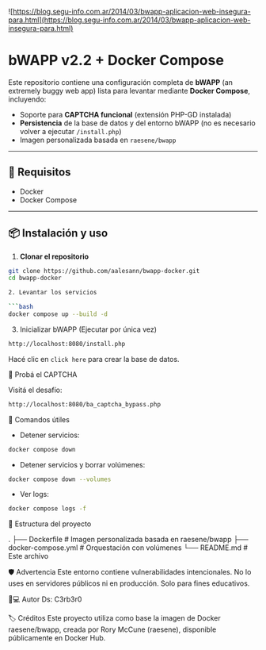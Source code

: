 ![https://blog.segu-info.com.ar/2014/03/bwapp-aplicacion-web-insegura-para.html](https://blog.segu-info.com.ar/2014/03/bwapp-aplicacion-web-insegura-para.html)

# bWAPP v2.2 + Docker Compose

Este repositorio contiene una configuración completa de **bWAPP** (an extremely buggy web app) lista para levantar mediante **Docker Compose**, incluyendo:

- Soporte para **CAPTCHA funcional** (extensión PHP-GD instalada)
- **Persistencia** de la base de datos y del entorno bWAPP (no es necesario volver a ejecutar `/install.php`)
- Imagen personalizada basada en `raesene/bwapp`

---

## 🚀 Requisitos

- Docker
- Docker Compose

---

## 📦 Instalación y uso

1. **Clonar el repositorio**

```bash
git clone https://github.com/aalesann/bwapp-docker.git
cd bwapp-docker

2. Levantar los servicios

```bash
docker compose up --build -d
```

3. Inicializar bWAPP (Ejecutar por única vez)

```bash
http://localhost:8080/install.php
```
Hacé clic en ```click here``` para crear la base de datos.

🧪 Probá el CAPTCHA

Visitá el desafío:
```bash
http://localhost:8080/ba_captcha_bypass.php
```

🧹 Comandos útiles

* Detener servicios:

```bash
docker compose down
```

* Detener servicios y borrar volúmenes:

```bash
docker compose down --volumes
```

* Ver logs:

```bash
docker compose logs -f
```

🐳 Estructura del proyecto

.
├── Dockerfile             # Imagen personalizada basada en raesene/bwapp
├── docker-compose.yml     # Orquestación con volúmenes
└── README.md              # Este archivo

🛡️ Advertencia
Este entorno contiene vulnerabilidades intencionales.
No lo uses en servidores públicos ni en producción. Solo para fines educativos.

👨💻 Autor
Ds: C3rb3r0

🏷️ Créditos
Este proyecto utiliza como base la imagen de Docker raesene/bwapp, creada por Rory McCune (raesene), disponible públicamente en Docker Hub.

